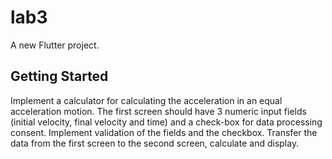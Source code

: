# lab3

A new Flutter project.

## Getting Started

Implement a calculator for calculating the acceleration in an equal acceleration motion. The first screen should have 3 numeric input fields (initial velocity, final velocity and time) and a check-box for data processing consent. Implement validation of the fields and the checkbox. Transfer the data from the first screen to the second screen, calculate and display.

